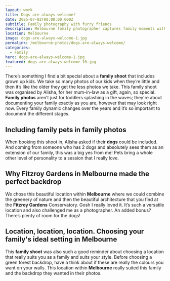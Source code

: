 ```yaml
---
layout: work
title: Dogs are always welcome!
date: 2025-07-02T00:00:00.000Z
subtitle: Family photography with furry friends
description: Melbourne family photographer captures family moments with beloved dogs. Natural family photography session where pets are always welcome and included in the fun.
location: Melbourne
image: dogs-are-always-welcome-1.jpg
permalink: /melbourne-photos/dogs-are-always-welcome/
categories:
  - Family
hero: dogs-are-always-welcome-1.jpg
featured: dogs-are-always-welcome-10.jpg
---
```


There’s something I find a bit special about a **family shoot** that includes grown up kids. We take so many photos of our kids when they’re little and then it’s like the older they get the less photos we take. This family shoot was organised by Alisha, for her mum-in-law as a gift, again, so special. **Family photos** aren’t just for toddlers splashing in the waves; they're about documenting your family exactly as you are, however that may look right now. Every family dynamic changes over the years and it’s so important to document the different stages.

## Including family pets in family photos

When booking this shoot in, Alisha asked if their **dogs** could be included. And coming from someone who has 2 dogs and absolutely sees them as an extension of our family, this was a big yes from me! Pets bring a whole other level of personality to a session that I really love.

## Why Fitzroy Gardens in Melbourne made the perfect backdrop

We chose this beautiful location within **Melbourne** where we could combine the greenery of nature and then the beautiful architecture that you find at the **Fitzroy Gardens** Conservatory. Gosh I really loved it. It’s such a versatile location and also challenged me as a photographer. An added bonus? There’s plenty of room for the dogs!

## Location, location, location. Choosing your family's ideal setting in Melbourne

This **family shoot** was also such a good reminder about choosing a location that really suits you as a family and suits your style. Before choosing a green forest backdrop, have a think about if these are really the colours you want on your walls. This location within **Melbourne** really suited this family and the backdrop they wanted in their photos.
